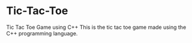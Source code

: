 # Tic-Tac-Toe
Tic Tac Toe Game using C++ This is the tic tac toe game made using the C++ programming language. 
